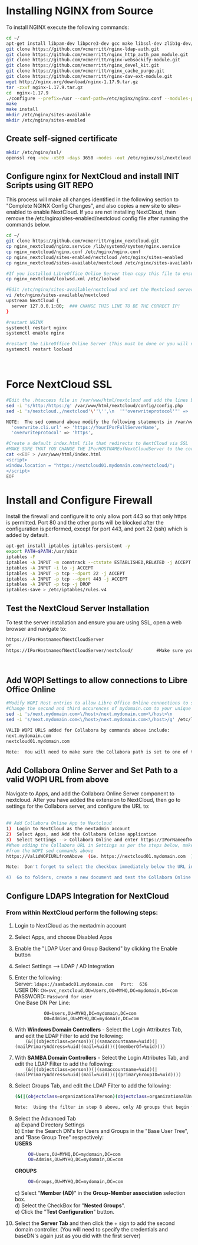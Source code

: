 # Installing NGINX from Source

To install NGINX execute the following commands:

``` bash
cd ~/
apt-get install libpam-dev libpcre3-dev gcc make libssl-dev zlib1g-dev/stable git libxml2 libxml2-dev  libxslt1-dev -y
git clone https://github.com/vcmerritt/nginx-ldap-auth.git
git clone https://github.com/vcmerritt/nginx_http_auth_pam_module.git
git clone https://github.com/vcmerritt/nginx-websockify-module.git
git clone https://github.com/vcmerritt/nginx_devel_kit.git
git clone https://github.com/vcmerritt/nginx_cache_purge.git
git clone https://github.com/vcmerritt/nginx-dav-ext-module.git
wget http://nginx.org/download/nginx-1.17.9.tar.gz
tar -zxvf nginx-1.17.9.tar.gz
cd  nginx-1.17.9
./configure --prefix=/usr --conf-path=/etc/nginx/nginx.conf --modules-path=/etc/nginx/modules/ --add-dynamic-module=/root/nginx_http_auth_pam_module/ --with-http_v2_module --with-http_realip_module --with-http_gzip_static_module --with-http_auth_request_module --with-http_gunzip_module --with-http_ssl_module  --with-stream_ssl_module --with-threads --with-stream --error-log-path=/var/log/nginx/error.log --http-log-path=/var/log/nginx/access.log --with-http_secure_link_module --with-debug --add-dynamic-module=/root/nginx-websockify-module --add-dynamic-module=/root/nginx_devel_kit --add-module=/root/nginx_cache_purge --with-http_dav_module --add-module=/root/nginx-dav-ext-module
make
make install
mkdir /etc/nginx/sites-available
mkdir /etc/nginx/sites-enabled
```

## Create self-signed certificate
``` bash
mkdir /etc/nginx/ssl/
openssl req -new -x509 -days 3650 -nodes -out /etc/nginx/ssl/nextcloud.pem -keyout /etc/nginx/ssl/nextcloud.key
```

## Configure nginx for NextCloud and install INIT Scripts using GIT REPO
This process will make all changes identified in the following section to "Complete NGINX Config Changes", and also copies a new site to sites-enabled to enable NextCloud.  If you are not installing NextCloud, then remove the /etc/nginx/sites-enabled/nextcloud config file after running the commands below.

``` bash
cd ~/
git clone https://github.com/vcmerritt/nginx_nextcloud.git
cp nginx_nextcloud/nginx.service /lib/systemd/system/nginx.service
cp nginx_nextcloud/nginx.conf /etc/nginx/nginx.conf
cp nginx_nextcloud/sites-enabled/nextcloud /etc/nginx/sites-enabled
cp nginx_nextcloud/sites-available/nextcloud /etc/nginx/sites-available

#If you installed LibreOffice Online Server then copy this file to ensure that it works.
cp nginx_nextcloud/loolwsd.xml /etc/loolwsd

#Edit /etc/nginx/sites-available/nextcloud and set the Nextcloud server IP to the IP of the local system or 127.0.0.1
vi /etc/nginx/sites-available/nextcloud
upstream NextCloud {
  server 127.0.0.1:80;  ### CHANGE THIS LINE TO BE THE CORRECT IP!
}

#restart NGINX
systemctl restart nginx
systemctl enable nginx

#restart the LibreOffice Online Server (This must be done or you will not be able to edit documents).
systemctl restart loolwsd
```

<br>

# Force NextCloud SSL

``` bash
#Edit the .htaccess file in /var/www/html/nextcloud and add the lines below right under Rewrite On
sed -i 's/http:/https:/g' /var/www/html/nextcloud/config/config.php
sed -i 's/nextcloud.,/nextcloud'\''\'',\n  '"'overwriteprotocol'"' => '"'https'"',/g' /var/www/html/nextcloud/config/config.php

NOTE:  The sed command above modify the following statements in /var/www/html/nextcloud/config/config.php
  'overwrite.cli.url' => 'https://YourIPorFullServerName',       
  'overwriteprotocol' => 'https',

#Create a default index.html file that redirects to NextCloud via SSL
#MAKE SURE THAT YOU CHANGE THE IPorHOSTNAMEofNextCloudServer to the correct IP
cat <<EOF > /var/www/html/index.html
<script>
window.location = "https://nextcloud01.mydomain.com/nextcloud/";   
</script>
EOF

```

# Install and Configure Firewall
Install the firewall and configure it to only allow port 443 so that only https is permitted.   Port 80 and the other ports will be blocked after the configuration is performed, except for port 443, and port 22 (ssh) which is added by default.
``` bash
apt-get install iptables iptables-persistent -y
export PATH=$PATH:/usr/sbin
iptables -F
iptables -A INPUT -m conntrack --ctstate ESTABLISHED,RELATED -j ACCEPT
iptables -A INPUT -i lo -j ACCEPT
iptables -A INPUT -p tcp --dport 22 -j ACCEPT
iptables -A INPUT -p tcp --dport 443 -j ACCEPT
iptables -A INPUT -p tcp -j DROP
iptables-save > /etc/iptables/rules.v4
```

## Test the NextCloud Server Installation
To test the server installation and ensure you are using SSL, open a web browser and navigate to:

``` HTML
https://IPorHostnameofNextCloudServer
or
https://IPorHostnameofNextCloudServer/nextcloud/         #Make sure you add  the trailing /
```

<br>

## Add WOPI Settings to allow connections to Libre Office Online

``` bash
#Modify WOPI Host entries to allow Libre Office Online connections to specific hostnames
#Change the second and third occurences of mydomain.com to your unique domain name.
sed -i 's/next.mydomain.com<\/host>/next.mydomain.com<\/host>\n            <host desc="Regex pattern of hostname to allow or deny\." allow="true">nextcloud01\.mydomain\.com<\/host>/g' /etc/loolwsd/loolwsd.xml
sed -i 's/next.mydomain.com<\/host>/next.mydomain.com<\/host>/g' /etc/loolwsd/loolwsd.xml

VALID WOPI URLS added for Collabora by commands above include:
next.mydomain.com
nextcloud01.mydomain.com

Note:  You will need to make sure the Collabora path is set to one of these two entries for online document editing to work.
```
  
## Add Collabora Online Server and Set Path to a valid WOPI URL from above
Navigate to Apps, and add the Collabora Online Server component to nextcloud.  After you have added the extension to NextCloud, then go to settings for the Collabora server, and configure the URL to: <br>
<br>

``` bash
## Add Collabora Online App to Nextcloud
1)  Login to NextCloud as the nextadmin account
2)  Select Apps, and Add the Collabora Online application
3)  Select Settings --> Collabora Online and enter https://IPorNameofNextCloudServer
#When adding the Collabora URL in Settings as per the steps below, make sure it is a valid url 
#from the WOPI sed commands above
https://ValidWOPIURLfromAbove  (ie. https://nextcloud01.mydomain.com  )

Note:  Don't forget to select the checkbox immediately below the URL in settings to trust certificates if you are using a self-signed certificate.

4)  Go to folders, create a new document and test the Collabora Online functionality.
```

## Configure LDAPS Integration for NextCloud

### From within NextCloud perform the following steps:

1)  Login to NextCloud as the nextadmin account <br>
2)  Select Apps, and choose Disabled Apps <br>
3)  Enable the "LDAP User and Group Backend" by clicking the Enable button  <br>
4)  Select Settings -->  LDAP / AD Integration <br>
5)  Enter the following: <br>
     Server:   ``` ldaps://sambadc01.mydomain.com   Port:  636 ```  <br>
     USER DN:  ``` CN=svc_nextcloud,OU=Users,OU=MYHQ,DC=mydomain,DC=com ```  <br>
     PASSWORD:  ``` Password for user ``` <br>
     One Base DN Per Line:  <br>
     ```
                OU=Users,OU=MYHQ,DC=mydomain,DC=com
                OU=Admins,OU=MYHQ,DC=mydomain,DC=com
     ``` 
6)  With __Windows Domain Controllers__ - Select the Login Attributes Tab, and edit the LDAP Filter to add the following: <br>
     ```     (&(|(objectclass=person))(|(samaccountname=%uid)(|(mailPrimaryAddress=%uid)(mail=%uid))(|(memberOf=%uid)))) ``` 
     
7)  With __SAMBA Domain Controllers__ - Select the Login Attributes Tab, and edit the LDAP Filter to add the following: <br>
     ```     (&(|(objectclass=person))(|(samaccountname=%uid)(|(mailPrimaryAddress=%uid)(mail=%uid))(|(primaryGroupID=%uid)))) ```

8)  Select Groups Tab, and edit the LDAP Filter to add the following: <br>
    ```  bash
    (&(|(objectclass=organizationalPerson)(objectclass=organizationalUnit)(objectclass=person)(objectclass=top)(objectclass=user))(|(cn=Next_*))) 
    
    Note:  Using the filter in step 8 above, only AD groups that begin with Next_ will appear as valid groups in NextCloud.
    ```  
         
9)  Select the Advanced Tab <br>
    a)  Expand Directory Settings <br>
    b)  Enter the Search DN's for Users and Groups in the "Base User Tree", and "Base Group Tree" respectively: <br>
    __USERS__
    ``` bash
         OU=Users,OU=MYHQ,DC=mydomain,DC=com
         OU=Admins,OU=MYHQ,DC=mydomain,DC=com
    ```
    __GROUPS__
    ``` bash
         OU=Groups,OU=MYHQ,DC=mydomain,DC=com
    ```
    c)  Select "__Member (AD)__" in the __Group-Member association__ selection box. <br>
    d)  Select the CheckBox for "__Nested Groups__". <br>
    e)  Click the "__Test Configuration__" button. <br>

10)  Select the __Server Tab__ and then click the + sign to add the second domain controller. 
     (You will need to specify the credentials and baseDN's again just as you did with the first server)

<br>
<br>

